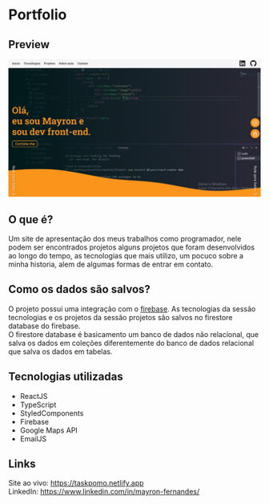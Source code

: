 # Portfolio

## Preview 
<img src="./preview-image.png" alt="Imagem da tela inicial do portfolio"/>

## O que é?
Um site de apresentação dos meus trabalhos como programador, nele podem ser encontrados projetos 
alguns projetos que foram desenvolvidos ao longo do tempo, as tecnologias que mais utilizo, um pocuco sobre a minha historia, alem de algumas formas de entrar em contato.


## Como os dados são salvos?
O projeto possui uma integração com o <a href="https://firebase.google.com">firebase</a>. As tecnologias da sessão tecnologias e os projetos da sessão projetos são salvos no firestore database do firebase. <br/>O firestore database é basicamento um banco de dados não relacional, que salva os dados em coleções diferentemente do banco de dados relacional que salva os dados em tabelas.

## Tecnologias utilizadas
- ReactJS
- TypeScript
- StyledComponents
- Firebase
- Google Maps API
- EmailJS

## Links
Site ao vivo: https://taskpomo.netlify.app <br/>
LinkedIn: https://www.linkedin.com/in/mayron-fernandes/